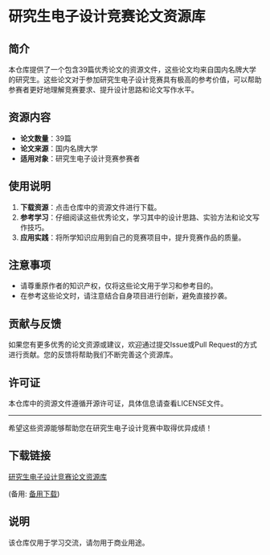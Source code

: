 # 研究生电子设计竞赛论文资源库

## 简介

本仓库提供了一个包含39篇优秀论文的资源文件，这些论文均来自国内名牌大学的研究生。这些论文对于参加研究生电子设计竞赛具有极高的参考价值，可以帮助参赛者更好地理解竞赛要求、提升设计思路和论文写作水平。

## 资源内容

- **论文数量**：39篇
- **论文来源**：国内名牌大学
- **适用对象**：研究生电子设计竞赛参赛者

## 使用说明

1. **下载资源**：点击仓库中的资源文件进行下载。
2. **参考学习**：仔细阅读这些优秀论文，学习其中的设计思路、实验方法和论文写作技巧。
3. **应用实践**：将所学知识应用到自己的竞赛项目中，提升竞赛作品的质量。

## 注意事项

- 请尊重原作者的知识产权，仅将这些论文用于学习和参考目的。
- 在参考这些论文时，请注意结合自身项目进行创新，避免直接抄袭。

## 贡献与反馈

如果您有更多优秀的论文资源或建议，欢迎通过提交Issue或Pull Request的方式进行贡献。您的反馈将帮助我们不断完善这个资源库。

## 许可证

本仓库中的资源文件遵循开源许可证，具体信息请查看LICENSE文件。

---

希望这些资源能够帮助您在研究生电子设计竞赛中取得优异成绩！

## 下载链接
[研究生电子设计竞赛论文资源库](https://pan.quark.cn/s/cff4bb0c7283) 

(备用: [备用下载](https://pan.baidu.com/s/1mZNKi2Hl0Bl2wFCRtk4uBg?pwd=1234))

## 说明

该仓库仅用于学习交流，请勿用于商业用途。
